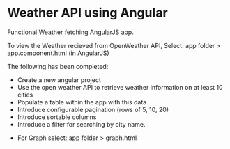 # Weather API using Angular

Functional Weather fetching AngularJS app.

To view the Weather recieved from OpenWeather API,
Select: app folder > app.component.html (in AngularJS)

The following has been completed: 
- Create a new angular project
- Use the open weather API to retrieve weather information on at least 10 cities
- Populate a table within the app with this data
- Introduce configurable pagination (rows of 5, 10, 20)
- Introduce sortable columns
- Introduce a filter for searching by city name.

* For Graph select: app folder > graph.html 
